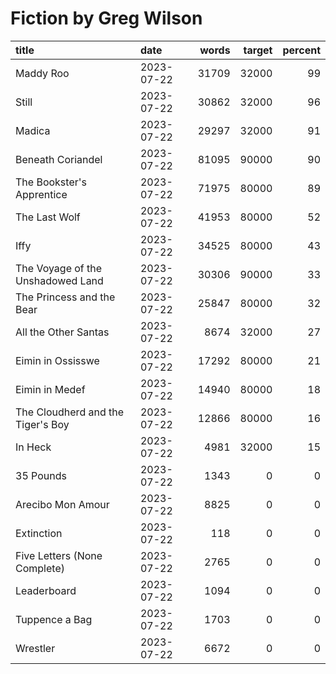 # Fiction by Greg Wilson

| title                             | date       |   words |   target |   percent |
|:----------------------------------|:-----------|--------:|---------:|----------:|
| Maddy Roo                         | 2023-07-22 |   31709 |    32000 |        99 |
| Still                             | 2023-07-22 |   30862 |    32000 |        96 |
| Madica                            | 2023-07-22 |   29297 |    32000 |        91 |
| Beneath Coriandel                 | 2023-07-22 |   81095 |    90000 |        90 |
| The Bookster's Apprentice         | 2023-07-22 |   71975 |    80000 |        89 |
| The Last Wolf                     | 2023-07-22 |   41953 |    80000 |        52 |
| Iffy                              | 2023-07-22 |   34525 |    80000 |        43 |
| The Voyage of the Unshadowed Land | 2023-07-22 |   30306 |    90000 |        33 |
| The Princess and the Bear         | 2023-07-22 |   25847 |    80000 |        32 |
| All the Other Santas              | 2023-07-22 |    8674 |    32000 |        27 |
| Eimin in Ossisswe                 | 2023-07-22 |   17292 |    80000 |        21 |
| Eimin in Medef                    | 2023-07-22 |   14940 |    80000 |        18 |
| The Cloudherd and the Tiger's Boy | 2023-07-22 |   12866 |    80000 |        16 |
| In Heck                           | 2023-07-22 |    4981 |    32000 |        15 |
| 35 Pounds                         | 2023-07-22 |    1343 |        0 |         0 |
| Arecibo Mon Amour                 | 2023-07-22 |    8825 |        0 |         0 |
| Extinction                        | 2023-07-22 |     118 |        0 |         0 |
| Five Letters (None Complete)      | 2023-07-22 |    2765 |        0 |         0 |
| Leaderboard                       | 2023-07-22 |    1094 |        0 |         0 |
| Tuppence a Bag                    | 2023-07-22 |    1703 |        0 |         0 |
| Wrestler                          | 2023-07-22 |    6672 |        0 |         0 |
